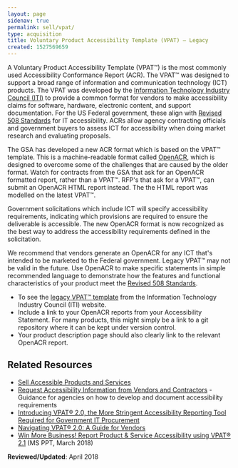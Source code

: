 ```yaml
---
layout: page
sidenav: true
permalink: sell/vpat/
type: acquisition
title: Voluntary Product Accessibility Template (VPAT) — Legacy
created: 1527569659
---
```


A Voluntary Product Accessibility Template (VPAT™) is the most commonly used Accessibility Conformance Report (ACR). The VPAT™ was designed to support a broad range of information and communication technology (ICT) products. The VPAT was developed by the [Information Technology Industry Council (ITI)](https://www.itic.org/policy/accessibility/) to provide a common format for vendors to make accessibility claims for software, hardware, electronic content, and support documentation. For the US Federal government, these align with [Revised 508 Standards][1] for IT accessibility. ACRs allow agency contracting officials and government buyers to assess ICT for accessibility when doing market research and evaluating proposals.

The GSA has developed a new ACR format which is based on the VPAT™ template. This is a machine-readable format called [OpenACR](/openacr/), which is designed to overcome some of the challenges that are caused by the older format. Watch for contracts from the GSA that ask for an OpenACR formatted report, rather than a VPAT™. RFP's that ask for a VPAT™, can submit an OpenACR HTML report instead. The the HTML report was modelled on the latest VPAT™.

Government solicitations which include ICT will specify accessibility requirements, indicating which provisions are required to ensure the deliverable is accessible. The new OpenACR format is now recognized as the best way to address the accessibility requirements defined in the solicitation.

We recommend that vendors generate an OpenACR for any ICT that's intended to be marketed to the Federal government. Legacy VPAT™ may not be valid in the future. Use OpenACR to make specific statements in simple recommended language to demonstrate how the features and functional characteristics of your product meet the [Revised 508 Standards][1].<br>

- To see the [legacy VPAT™ template][2] from the Information Technology Industry Council (ITI) website.
- Include a link to your OpenACR reports from your Accessibility Statement. For many products, this might simply be a link to a git repository where it can be kept under version control.
- Your product description page should also clearly link to the relevant OpenACR report.

## Related Resources

- [Sell Accessible Products and Services][3]
- [Request Accessibility Information from Vendors and Contractors][4] - Guidance for agencies on how to develop and document accessibility requirements
- [Introducing VPAT® 2.0, the More Stringent Accessibility Reporting Tool Required for Government IT Procurement](https://www.microassist.com/digital-accessibility/introducing-vpat-2-0-accessible-gov-procurement/)
- [Navigating VPAT® 2.0: A Guide for Vendors](https://www.levelaccess.com/resources/navigating-vpat-2-0-guide-vendors/)
- [Win More Business! Report Product & Service Accessibility using VPAT® 2.1](https://s3.amazonaws.com/storage.pardot.com/487581/58790/Win_More_Business_VPAT_2.1_FINAL.pptx) (MS PPT, March 2018)

**Reviewed/Updated**: April 2018

[1]: https://www.access-board.gov/guidelines-and-standards/communications-and-it/about-the-ict-refresh/final-rule
[2]: https://www.itic.org/policy/accessibility/vpat
[3]: {{site.baseurl}}/sell
[4]: {{site.baseurl}}/buy/request-accessibility-information
